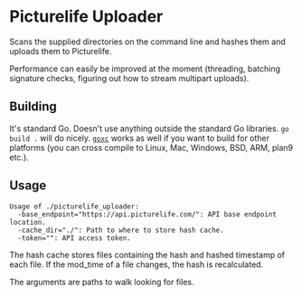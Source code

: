 # Picturelife Uploader

Scans the supplied directories on the command line and hashes them and uploads them to Picturelife.

Performance can easily be improved at the moment (threading, batching signature checks, figuring out how to stream multipart uploads).

## Building

It's standard Go. Doesn't use anything outside the standard Go libraries. `go build .` will do nicely. [`goxc`](https://github.com/laher/goxc) works as well if you want to build for other platforms (you can cross compile to Linux, Mac, Windows, BSD, ARM, plan9 etc.).

## Usage

```
Usage of ./picturelife_uploader:
  -base_endpoint="https://api.picturelife.com/": API base endpoint location.
  -cache_dir="./": Path to where to store hash cache.
  -token="": API access token.
```

The hash cache stores files containing the hash and hashed timestamp of each file. If the mod_time of a file changes, the hash is recalculated.

The arguments are paths to walk looking for files.
